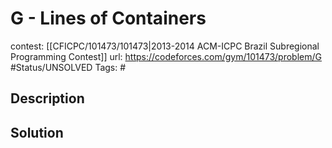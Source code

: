 # G - Lines of Containers

contest: [[CFICPC/101473/101473|2013-2014 ACM-ICPC Brazil Subregional Programming Contest]]
url: https://codeforces.com/gym/101473/problem/G
#Status/UNSOLVED
Tags: #

## Description

## Solution

